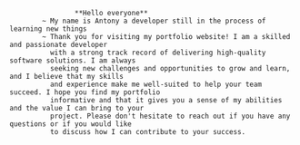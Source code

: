                     **Hello everyone**
            ~ My name is Antony a developer still in the process of learning new things 
            ~ Thank you for visiting my portfolio website! I am a skilled and passionate developer 
              with a strong track record of delivering high-quality software solutions. I am always 
              seeking new challenges and opportunities to grow and learn, and I believe that my skills 
              and experience make me well-suited to help your team succeed. I hope you find my portfolio 
              informative and that it gives you a sense of my abilities and the value I can bring to your
              project. Please don't hesitate to reach out if you have any questions or if you would like 
              to discuss how I can contribute to your success.
